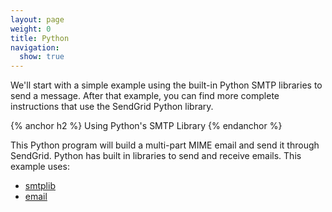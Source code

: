```yaml
---
layout: page
weight: 0
title: Python
navigation:
  show: true
---
```


  We'll start with a simple example using the built-in Python SMTP libraries to
  send a message. 
  After that example, you can find more complete instructions that use the
  SendGrid Python library.

  {% anchor h2 %}
  Using Python's SMTP Library 
  {% endanchor %}

  This Python program will build a multi-part MIME email and send it through
  SendGrid. 
  Python has built in libraries to send and receive emails. This example uses:

  * [smtplib](http://docs.python.org/library/smtplib.html)
  * [email](http://docs.python.org/library/email.html#module-email)
